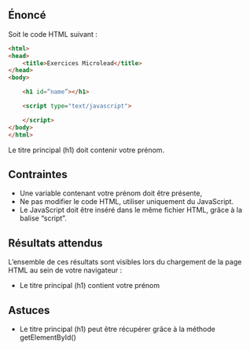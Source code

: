 ## Énoncé

Soit le code HTML suivant :

```html
<html>
<head>
    <title>Exercices Microlead</title>
</head>
<body>

    <h1 id=”name”></h1>

    <script type="text/javascript">

    </script>
</body>
</html>
```

Le titre principal (h1) doit contenir votre prénom.

## Contraintes

- Une variable contenant votre prénom doit être présente, 
- Ne pas modifier le code HTML, utiliser uniquement du JavaScript.
- Le JavaScript doit être inséré dans le même fichier HTML, grâce à la balise “script”.

## Résultats attendus

L’ensemble de ces résultats sont visibles lors du chargement de la page HTML au sein de votre navigateur :

- Le titre principal (h1) contient votre prénom

## Astuces

- Le titre principal (h1) peut être récupérer grâce à la méthode getElementById()